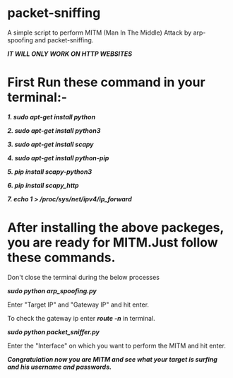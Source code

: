 # packet-sniffing
 A simple script to perform MITM (Man In The Middle) Attack by arp-spoofing and packet-sniffing.
 
 ***IT WILL ONLY WORK ON HTTP WEBSITES***

# First Run these command in your terminal:-

***1. sudo apt-get install python***

***2. sudo apt-get install python3***

***3. sudo apt-get install scapy***

***4. sudo apt-get install python-pip***

***5. pip install scapy-python3***

***6. pip install scapy_http***

***7. echo 1 > /proc/sys/net/ipv4/ip_forward***

# After installing the above packeges, you are ready for MITM.Just follow these commands.

Don't close the terminal during the below processes

***sudo python arp_spoofing.py***

Enter "Target IP" and "Gateway IP" and hit enter.

To check the gateway ip enter ***route -n*** in terminal.

***sudo python packet_sniffer.py***

Enter the "Interface" on which you want to perform the MITM and hit enter.

***Congratulation now you are MITM and see what your target is surfing and his username and passwords.***
